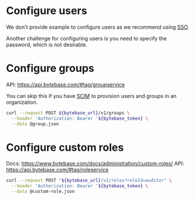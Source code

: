 # Configure users

We don't provide example to configure users as we recommend using [SSO](https://www.bytebase.com/docs/administration/sso/overview/).

Another challenge for configuring users is you need to specify the password, which is not desirable.

# Configure groups

API: https://api.bytebase.com/#tag/groupservice

You can skip this if you have [SCIM](https://www.bytebase.com/docs/administration/scim/overview/) to
provision users and groups in an organization.

```bash
curl --request POST ${bytebase_url}/v1/groups \
  --header 'Authorization: Bearer '${bytebase_token} \
  --data @group.json
```

# Configure custom roles

Docs: https://www.bytebase.com/docs/administration/custom-roles/
API: https://api.bytebase.com/#tag/roleservice

```bash
curl --request POST "${bytebase_url}/v1/roles?roleId=auditor" \
  --header 'Authorization: Bearer '${bytebase_token} \
  --data @custom-role.json
```
